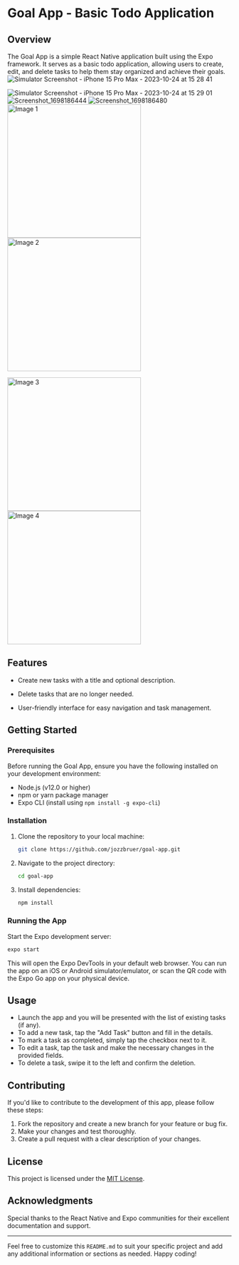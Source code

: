 # Goal App - Basic Todo Application

## Overview

The Goal App is a simple React Native application built using the Expo framework. It serves as a basic todo application, allowing users to create, edit, and delete tasks to help them stay organized and achieve their goals.
![Simulator Screenshot - iPhone 15 Pro Max - 2023-10-24 at 15 28 41](https://github.com/jozzbruer/goal-app/assets/21253158/11c04f77-4362-4b28-b28a-295bf774a2c2)

![Simulator Screenshot - iPhone 15 Pro Max - 2023-10-24 at 15 29 01](https://github.com/jozzbruer/goal-app/assets/21253158/55f6abaf-9d03-4cee-8f5b-547b9d5a3ab0)
![Screenshot_1698186444](https://github.com/jozzbruer/goal-app/assets/21253158/e15fa8e1-b8b2-42bc-82f1-77dc9aec91c2)
![Screenshot_1698186480](https://github.com/jozzbruer/goal-app/assets/21253158/23984978-4d67-4739-908e-0af069f90a5e)
<img src="[image1.jpg](https://github.com/jozzbruer/goal-app/assets/21253158/11c04f77-4362-4b28-b28a-295bf774a2c2)" alt="Image 1" width="300" /> <img src="[image2.jpg](https://github.com/jozzbruer/goal-app/assets/21253158/e15fa8e1-b8b2-42bc-82f1-77dc9aec91c2)" alt="Image 2" width="300" />

<img src="image3.jpg" alt="Image 3" width="300" /> <img src="image4.jpg" alt="Image 4" width="300" />


## Features

- Create new tasks with a title and optional description.

- Delete tasks that are no longer needed.
- User-friendly interface for easy navigation and task management.

## Getting Started

### Prerequisites

Before running the Goal App, ensure you have the following installed on your development environment:

- Node.js (v12.0 or higher)
- npm or yarn package manager
- Expo CLI (install using `npm install -g expo-cli`)

### Installation

1. Clone the repository to your local machine:

   ```bash
   git clone https://github.com/jozzbruer/goal-app.git
   ```

2. Navigate to the project directory:

   ```bash
   cd goal-app
   ```

3. Install dependencies:

   ```bash
   npm install
   ```

### Running the App

Start the Expo development server:

```bash
expo start
```

This will open the Expo DevTools in your default web browser. You can run the app on an iOS or Android simulator/emulator, or scan the QR code with the Expo Go app on your physical device.

## Usage

- Launch the app and you will be presented with the list of existing tasks (if any).
- To add a new task, tap the "Add Task" button and fill in the details.
- To mark a task as completed, simply tap the checkbox next to it.
- To edit a task, tap the task and make the necessary changes in the provided fields.
- To delete a task, swipe it to the left and confirm the deletion.

## Contributing

If you'd like to contribute to the development of this app, please follow these steps:

1. Fork the repository and create a new branch for your feature or bug fix.
2. Make your changes and test thoroughly.
3. Create a pull request with a clear description of your changes.

## License

This project is licensed under the [MIT License](LICENSE.md).

## Acknowledgments

Special thanks to the React Native and Expo communities for their excellent documentation and support.

---

Feel free to customize this `README.md` to suit your specific project and add any additional information or sections as needed. Happy coding!
